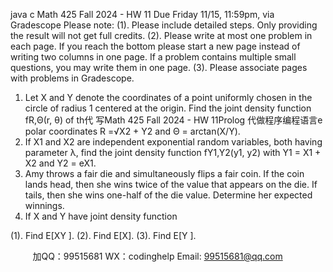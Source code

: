 java c
Math 425 Fall 2024 - HW 11 
Due Friday 11/15, 11:59pm, via Gradescope 
Please note:
(1). Please include detailed steps. Only providing the result will not get full credits.
(2). Please write at most one problem in each page. If you reach the bottom please start a new page instead of writing two columns in one page. If a problem contains multiple small questions, you may write them in one page.
(3). Please associate pages with problems in Gradescope.
1. Let X and Y denote the coordinates of a point uniformly chosen in the circle of radius 1 centered at the origin. Find the joint density function fR,Θ(r, θ) of th代 写Math 425 Fall 2024 - HW 11Prolog
代做程序编程语言e polar coordinates R =√X2 + Y2 and Θ = arctan(X/Y).
2. If X1 and X2 are independent exponential random variables, both having parameter λ, find the joint density function fY1,Y2(y1, y2) with Y1 = X1 + X2 and Y2 = eX1.
3. Amy throws a fair die and simultaneously flips a fair coin. If the coin lands head, then she wins twice of the value that appears on the die. If tails, then she wins one-half of the die value. Determine her expected winnings.
4. If X and Y have joint density function

(1). Find E[XY ].
(2). Find E[X].
(3). Find E[Y ].









         
加QQ：99515681  WX：codinghelp  Email: 99515681@qq.com
